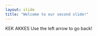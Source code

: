 ```yaml
---
layout: slide
title: "Welcome to our second slide!"
---
```

KEK AKKES
Use the left arrow to go back!
